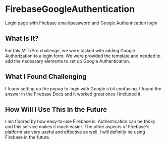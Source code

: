 # FirebaseGoogleAuthentication
Login page with Firebase email/password and Google Authentication login

## What Is It?
For this MITxPro challenge, we were tasked with adding Google Authorization to a login form. We were provided the template and needed to add the necessary elements to set up Google Authentication.

## What I Found Challenging
I found setting up the popup to login with Google a bit confusing. I found the answer in the Firebase Docs and it worked great once I included it. 

## How Will I Use This In the Future
I am floored by how easy-to-use Firebase is. Authentication can be tricky and this service makes it much easier. The other aspects of Firebase's platform are very useful and effective as well. I will definitly be using Firebase in the future.